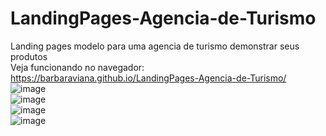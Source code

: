 # LandingPages-Agencia-de-Turismo
Landing pages modelo para uma agencia de turismo demonstrar seus produtos
<br>
Veja funcionando no navegador:
<br>
https://barbaraviana.github.io/LandingPages-Agencia-de-Turismo/
<br>
![image](https://user-images.githubusercontent.com/81521722/205521750-2e57c55e-6966-49a8-b91a-3ddbbbfb4b78.png)
<br>
![image](https://user-images.githubusercontent.com/81521722/205521481-9a71e017-89f7-4de6-8e28-19ac30735c79.png)
<br>
![image](https://user-images.githubusercontent.com/81521722/205521516-81ed02af-6f42-4ccd-b80c-1aef569f363e.png)
<br>
![image](https://user-images.githubusercontent.com/81521722/205521705-75676075-814b-4b3b-b4fe-4f65a7ce5013.png)




